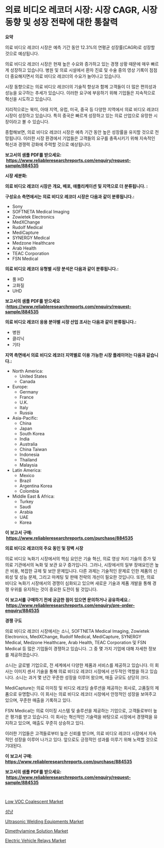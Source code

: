<p><h1>의료 비디오 레코더 시장: 시장 CAGR, 시장 동향 및 성장 전략에 대한 통찰력</h1></p><p><strong>요약</strong></p>
<p><p>의료 비디오 레코더 시장은 예측 기간 동안 12.3%의 연평균 성장률(CAGR)로 성장할 것으로 예상됩니다.</p><p>의료 비디오 레코더 시장은 현재 높은 수요와 증가하고 있는 경쟁 상황 때문에 매우 빠르게 성장하고 있습니다. 병원 및 의료 시설에서 환자 진료 및 수술 중의 영상 기록이 점점 더 중요해지면서 의료 비디오 레코더의 수요가 늘어나고 있습니다.</p><p>시장 동향으로는 의료 비디오 레코더의 기술적 향상과 함께 고객들이 더 많은 편의성과 성능을 요구하는 추세가 있습니다. 이러한 요구에 부응하기 위해 기업들은 지속적으로 혁신을 시도하고 있습니다.</p><p>지리적으로는 북미, 아태 지역, 유럽, 미국, 중국 등 다양한 지역에서 의료 비디오 레코더 시장이 성장하고 있습니다. 특히 중국은 빠르게 성장하고 있는 의료 산업으로 유망한 시장이라고 볼 수 있습니다.</p><p>종합해보면, 의료 비디오 레코더 시장은 예측 기간 동안 높은 성장률을 유지할 것으로 전망됩니다. 이러한 시장 환경에서 기업들은 고객들의 요구를 충족시키기 위해 지속적인 혁신과 경쟁력 강화에 주력할 것으로 예상됩니다.</p></p>
<p><strong>보고서의 샘플 PDF를 받으세요: &nbsp;<a href="https://www.reliableresearchreports.com/enquiry/request-sample/884535">https://www.reliableresearchreports.com/enquiry/request-sample/884535</a></strong></p>
<p><strong>시장 세분화:</strong></p>
<p><strong> 의료 비디오 레코더 시장은 개요, 배포, 애플리케이션 및 지역으로 더 분류됩니다. :</strong></p>
<p><strong>구성요소 측면에서는 의료 비디오 레코더 시장은 다음과 같이 분류됩니다.:</strong></p>
<p><ul><li>Sony</li><li>SOFTNETA Medical Imaging</li><li>Zowietek Electronics</li><li>MedXChange</li><li>Rudolf Medical</li><li>MediCapture</li><li>SYNERGY Medical</li><li>Medzone Healthcare</li><li>Arab Health</li><li>TEAC Corporation</li><li>FSN Medical</li></ul></p>
<p><strong> 의료 비디오 레코더 유형별 시장 분석은 다음과 같이 분류됩니다.:</strong></p>
<p><ul><li>풀 HD</li><li>고화질</li><li>UHD</li></ul></p>
<p><strong>보고서의 샘플 PDF를 받으세요 :<a href="https://www.reliableresearchreports.com/enquiry/request-sample/884535">https://www.reliableresearchreports.com/enquiry/request-sample/884535</a></strong></p>
<p><strong> 의료 비디오 레코더 응용 분야별 시장 산업 조사는 다음과 같이 분류됩니다.:</strong></p>
<p><ul><li>병원</li><li>클리닉</li><li>기타</li></ul></p>
<p><strong>지역 측면에서 의료 비디오 레코더 지역별로 이용 가능한 시장 플레이어는 다음과 같습니다.:</strong></p>
<p><ul>
    <li>
        North America:
        <ul>
            <li>United States</li>
            <li>Canada</li>
        </ul>
    </li>
    <li>
        Europe:
        <ul>
            <li>Germany</li>
            <li>France</li>
            <li>U.K.</li>
            <li>Italy</li>
            <li>Russia</li>
        </ul>
    </li>
    <li>
        Asia-Pacific:
        <ul>
            <li>China</li>
            <li>Japan</li>
            <li>South Korea</li>
            <li>India</li>
            <li>Australia</li>
            <li>China Taiwan</li>
            <li>Indonesia</li>
            <li>Thailand</li>
            <li>Malaysia</li>
        </ul>
    </li>
    <li>
        Latin America:
        <ul>
            <li>Mexico</li>
            <li>Brazil</li>
            <li>Argentina Korea</li>
            <li>Colombia</li>
        </ul>
    </li>
    <li>
        Middle East & Africa:
        <ul>
            <li>Turkey</li>
            <li>Saudi</li>
            <li>Arabia</li>
            <li>UAE</li>
            <li>Korea</li>
        </ul>
    </li>
    </ul></p>
<p><strong>이 보고서 구매: &nbsp;<a href="https://www.reliableresearchreports.com/purchase/884535">https://www.reliableresearchreports.com/purchase/884535</a></strong></p>
<p><strong>의료 비디오 레코더의 주요 동인 및 장벽 시장</strong></p>
<p><p>의료 비디오 녹화기 시장에서의 핵심 요인은 기술 혁신, 의료 영상 처리 기술의 증가 및 의료 기관에서의 녹화 및 보관 요구 증가입니다. 그러나, 시장에서의 일부 장애요인은 높은 비용, 복잡한 규제 및 보안 문제입니다. 다른 과제는 기술적인 문제로 인한 제품의 신뢰성 및 성능 문제, 그리고 마케팅 및 판매 전략의 개선이 필요한 것입니다. 또한, 의료 비디오 녹화기 시장에서의 경쟁이 심화되고 있으며 새로운 기술과 제품 개발을 통해 경쟁 우위를 유지하는 것이 중요한 도전이 될 것입니다.</p></p>
<p><strong>이 보고서를 구매하기 전에 궁금한 점이 있으면 문의하거나 공유하세요.: &nbsp;<a href="https://www.reliableresearchreports.com/enquiry/pre-order-enquiry/884535">https://www.reliableresearchreports.com/enquiry/pre-order-enquiry/884535</a></strong></p>
<p><strong>경쟁 구도</strong></p>
<p><p>의료 비디오 레코더 시장에서는 소니, SOFTNETA Medical Imaging, Zowietek Electronics, MedXChange, Rudolf Medical, MediCapture, SYNERGY Medical, Medzone Healthcare, Arab Health, TEAC Corporation 및 FSN Medical 등 많은 기업들이 경쟁하고 있습니다. 그 중 몇 가지 기업에 대해 자세한 정보를 제공하겠습니다.</p><p>소니는 글로벌 기업으로, 전 세계에서 다양한 제품과 서비스를 제공하고 있습니다. 이 회사는 이미지 센서 기술을 통해 의료 비디오 레코더 시장에서 선두적인 역할을 하고 있습니다. 소니는 과거 몇 년간 꾸준한 성장을 이루어 왔으며, 매출 규모도 상당히 크다.</p><p>MediCapture는 의료 이미징 및 비디오 레코딩 솔루션을 제공하는 회사로, 고품질의 제품으로 유명합니다. 이 회사는 의료 비디오 레코더 시장에서 안정적인 성장을 보여주고 있으며, 꾸준한 매출을 기록하고 있다.</p><p>FSN Medical는 의료 이미징 시스템 및 솔루션을 제공하는 기업으로, 고객들로부터 높은 평가를 받고 있습니다. 이 회사는 혁신적인 기술력을 바탕으로 시장에서 경쟁력을 유지하고 있으며, 매출도 꾸준히 상승하고 있다.</p><p>이러한 기업들은 고객들로부터 높은 신뢰를 받으며, 의료 비디오 레코더 시장에서 지속적인 성장을 이루어 나가고 있다. 앞으로도 긍정적인 성과를 이루기 위해 노력할 것으로 기대된다.</p></p>
<p><strong>이 보고서 구매: &nbsp; <a href="https://www.reliableresearchreports.com/purchase/884535">https://www.reliableresearchreports.com/purchase/884535</a></strong></p>
<p><strong>보고서의 샘플 PDF를 받으세요: &nbsp;<a href="https://www.reliableresearchreports.com/enquiry/request-sample/884535">https://www.reliableresearchreports.com/enquiry/request-sample/884535</a></strong><strong></strong></p>
<p>&nbsp;</p>
<p><p><a href="https://meowing-canidae-761.notion.site/Low-VOC-Coalescent-Market-Size-and-Growth-Market-Segmentation-Regional-and-Country-Breakdowns-and-5a6c35d903ee4710a820a40f92303d2b">Low VOC Coalescent Market</a></p><p><a href="https://github.com/lzrvbyqzftro57/Market-Research-Report-List-1/blob/main/2956360187482.md">성냥</a></p><p><a href="https://issuu.com/reportprime-2/docs/ultrasonic-welding-equipments-market-size-2030.ppt">Ultrasonic Welding Equipments Market</a></p><p><a href="https://military-diascia-e68.notion.site/Dimethylamine-Solution-Market-Research-Report-Unlocks-Analysis-on-the-Market-Financial-Status-Marke-b32ef7fe952f44e98d85ebdd335a50c3">Dimethylamine Solution Market</a></p><p><a href="https://github.com/gulaimolin/Market-Research-Report-List-3/blob/main/electric-vehicle-relays-market.md">Electric Vehicle Relays Market</a></p></p>
